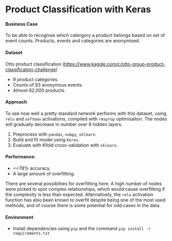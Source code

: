 # Product Classification with Keras

#### Business Case
To be able to recognise which catergory a product belongs based on set of event counts. Products, events and categories are anonymised.

#### Dataset
Otto product classification (https://www.kaggle.com/c/otto-group-product-classification-challenge)
* 9 product categories.
* Counts of 93 anonymous events.
* Almost 62,000 products.

#### Approach
To see how well a pretty standard network performs with this dataset, using `relu` and `softmax` activations, compiled with `rmsprop` optimisaiton. The nodes will gradually decrease in number over 8 hidden layers.

1. Preprocess with `pandas`, `numpy`, `sklearn`.
2. Build and fit model using `Keras`.
3. Evaluate with Kfold cross-validation with `sklearn`.

#### Performance:
* =<78% accuracy.
* A large amount of overfitting.

There are several possiblities for overfitting here. A high number of nodes were picked to spot complex relationships, which would cause overfitting if the complexity is less than expected. Alternatively, the `relu` activation function has also been known to overfit despite being one of the most used methods, and of course there is some potential for odd cases in the data.

#### Environment
* Install dependencies using `pip` and the command `pip install -r requirements.txt`
